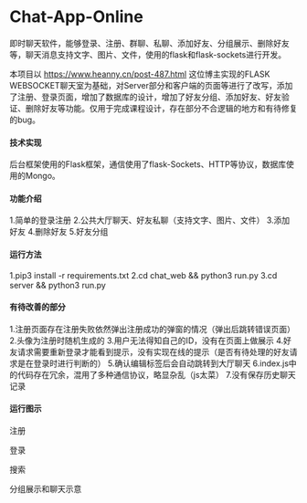 # Chat-App-Online
即时聊天软件，能够登录、注册、群聊、私聊、添加好友、分组展示、删除好友等，聊天消息支持文字、图片、文件，使用的flask和flask-sockets进行开发。

本项目以 https://www.heanny.cn/post-487.html 这位博主实现的FLASK WEBSOCKET聊天室为基础，对Server部分和客户端的页面等进行了改写，添加了注册、登录页面，增加了数据库的设计，增加了好友分组、添加好友、好友验证、删除好友等功能。仅用于完成课程设计，存在部分不合逻辑的地方和有待修复的bug。

#### 技术实现
后台框架使用的Flask框架，通信使用了flask-Sockets、HTTP等协议，数据库使用的Mongo。

#### 功能介绍
1.简单的登录注册
2.公共大厅聊天、好友私聊（支持文字、图片、文件）
3.添加好友
4.删除好友
5.好友分组

#### 运行方法
1.pip3 install -r requirements.txt
2.cd chat_web && python3 run.py
3.cd server && python3 run.py

#### 有待改善的部分
1.注册页面存在注册失败依然弹出注册成功的弹窗的情况（弹出后跳转错误页面）
2.头像为注册时随机生成的
3.用户无法得知自己的ID，没有在页面上做展示
4.好友请求需要重新登录才能看到提示，没有实现在线的提示（是否有待处理的好友请求是在登录时进行判断的）
5.确认编辑标签后会自动跳转到大厅聊天
6.index.js中的代码存在冗余，混用了多种通信协议，略显杂乱（js太菜）
7.没有保存历史聊天记录

#### 运行图示
注册

登录

搜索

分组展示和聊天示意